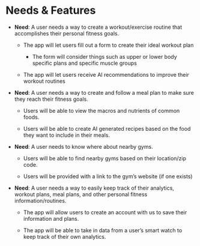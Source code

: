 # Needs & Features

 +  **Need**: A user needs a way to create a workout/exercise routine that accomplishes their personal fitness goals.
    
    + The app will let users fill out a form to create their ideal workout plan
        + The form will consider things such as upper or lower body specific plans and specific muscle groups
    
    + The app will let users receive AI recommendations to improve their workout routines

 + **Need**: A user needs a way to create and follow a meal plan to make sure they reach their fitness goals.

    + Users will be able to view the macros and nutrients of common foods.
    
    + Users will be able to create AI generated recipes based on the food they want to include in their meals.

 + **Need**: A user needs to know where about nearby gyms.
    
    + Users will be able to find nearby gyms based on their location/zip code.
    
    + Users will be provided with a link to the gym’s website (if one exists)

 + **Need**: A user needs a way to easily keep track of their analytics, workout plans, meal plans, and other personal fitness information/routines.
    
    + The app will allow users to create an account with us to save their information and plans.
    
    + The app will be able to take in data from a user’s smart watch to keep track of their own analytics.
